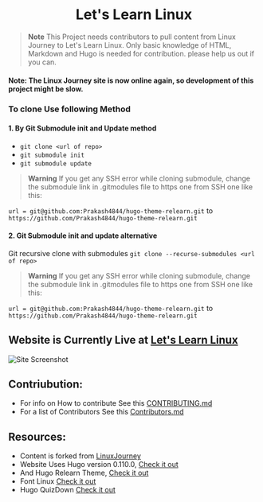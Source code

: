 <H1 align="center">Let's Learn Linux</H1>

> **Note**
> This Project needs contributors to pull content from Linux Journey to Let's Learn Linux. Only basic knowledge of HTML, Markdown and Hugo is needed for contribution. please help us out if you can.

#### Note: The Linux Journey site is now online again, so development of this project might be slow.
### To clone Use following Method 

#### 1. By Git Submodule init and Update method 
- `git clone <url of repo>`
- `git submodule init`
- `git submodule update`

> **Warning**
> If you get any SSH error while cloning submodule, change the submodule link in .gitmodules file to https one from SSH one like this:

`url = git@github.com:Prakash4844/hugo-theme-relearn.git` to `https://github.com/Prakash4844/hugo-theme-relearn.git`

#### 2. Git Submodule init and update alternative

Git recursive clone with submodules `git clone --recurse-submodules <url of repo>`

> **Warning**
> If you get any SSH error while cloning submodule, change the submodule link in .gitmodules file to https one from SSH one like this:

`url = git@github.com:Prakash4844/hugo-theme-relearn.git` to `https://github.com/Prakash4844/hugo-theme-relearn.git`

## Website is Currently Live at [Let's Learn Linux](https://prakash4844.github.io/Let-s-Learn-Linux/)

![Site Screenshot](https://user-images.githubusercontent.com/81550376/217021343-cba02685-8418-48ae-afeb-e0dc2993d53d.png)

## Contriubution:
- For info on How to contribute See this [CONTRIBUTING.md](https://github.com/Prakash4844/Let-s-Learn-Linux/tree/main/Contribute/Contributing)
- For a list of Contributors See this [Contributors.md](https://github.com/Prakash4844/Let-s-Learn-Linux/tree/main/Contribute/Contributors)

## Resources:
- Content is forked from [LinuxJourney](https://github.com/cindyq/linuxjourney)
- Website Uses Hugo version 0.110.0, [Check it out](https://gohugo.io/)
- And Hugo Relearn Theme, [Check it out](https://github.com/McShelby/hugo-theme-relearn)
- Font Linux [Check it out](https://github.com/lkundrak/font-linux)
- Hugo QuizDown [Check it out](https://github.com/bonartm/hugo-quiz)
